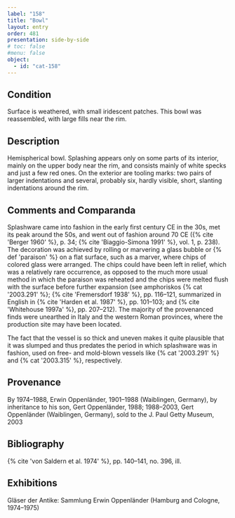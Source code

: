 ```yaml
---
label: "158"
title: "Bowl"
layout: entry
order: 481
presentation: side-by-side
# toc: false
#menu: false 
object:
  - id: "cat-158"
---
```


## Condition

Surface is weathered, with small iridescent patches. This bowl was reassembled, with large fills near the rim.

## Description

Hemispherical bowl. Splashing appears only on some parts of its interior, mainly on the upper body near the rim, and consists mainly of white specks and just a few red ones. On the exterior are tooling marks: two pairs of larger indentations and several, probably six, hardly visible, short, slanting indentations around the rim.

## Comments and Comparanda

Splashware came into fashion in the early first century CE in the 30s, met its peak around the 50s, and went out of fashion around 70 CE ({% cite 'Berger 1960' %}, p. 34; {% cite 'Biaggio-Simona 1991' %}, vol. 1, p. 238). The decoration was achieved by rolling or marvering a glass bubble or {% def 'paraison' %} on a flat surface, such as a marver, where chips of colored glass were arranged. The chips could have been left in relief, which was a relatively rare occurrence, as opposed to the much more usual method in which the paraison was reheated and the chips were melted flush with the surface before further expansion (see amphoriskos {% cat '2003.291' %}; {% cite 'Fremersdorf 1938' %}, pp. 116–121, summarized in English in {% cite 'Harden et al. 1987' %}, pp. 101–103; and {% cite 'Whitehouse 1997a' %}, pp. 207–212). The majority of the provenanced finds were unearthed in Italy and the western Roman provinces, where the production site may have been located.

The fact that the vessel is so thick and uneven makes it quite plausible that it was slumped and thus predates the period in which splashware was in fashion, used on free- and mold-blown vessels like {% cat '2003.291' %} and {% cat '2003.315' %}, respectively.

## Provenance

By 1974–1988, Erwin Oppenländer, 1901–1988 (Waiblingen, Germany), by inheritance to his son, Gert Oppenländer, 1988; 1988–2003, Gert Oppenländer (Waiblingen, Germany), sold to the J. Paul Getty Museum, 2003

## Bibliography

{% cite 'von Saldern et al. 1974' %}, pp. 140–141, no. 396, ill.

## Exhibitions

Gläser der Antike: Sammlung Erwin Oppenländer (Hamburg and Cologne, 1974–1975)
